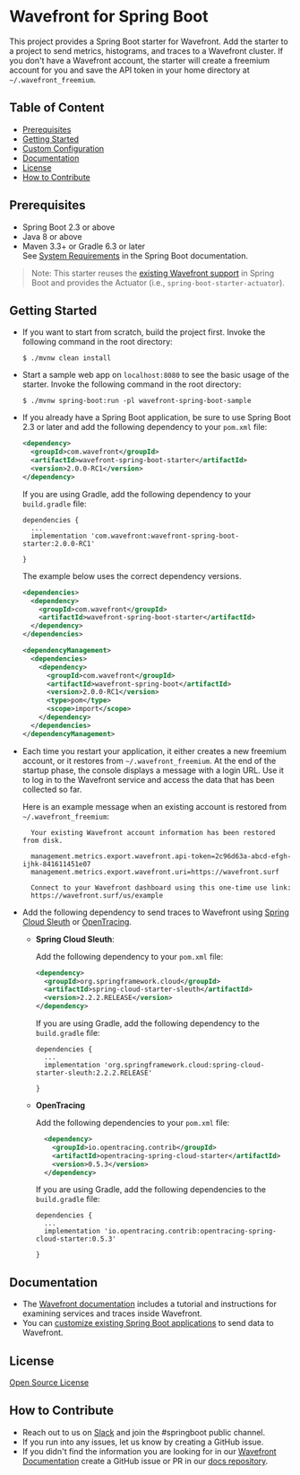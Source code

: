 # Wavefront for Spring Boot

This project provides a Spring Boot starter for Wavefront. Add the starter to a project to send metrics, histograms, and traces to a Wavefront cluster. If you don't have a Wavefront account, the starter will create a freemium account for you and save the API token in your home directory at `~/.wavefront_freemium`.

## Table of Content

* [Prerequisites](#prerequisites)
* [Getting Started](#getting-started)
* [Custom Configuration](#custom-configuration)
* [Documentation](#documentation)
* [License](#license)
* [How to Contribute](#how-to-contribute)

## Prerequisites

* Spring Boot 2.3 or above
* Java 8 or above
* Maven 3.3+ or Gradle 6.3 or later\
  See [System Requirements](https://docs.spring.io/spring-boot/docs/2.3.0.RELEASE/reference/html/getting-started.html#getting-started-system-requirements) in the Spring Boot documentation.

> Note: This starter reuses the [existing Wavefront support](https://docs.spring.io/spring-boot/docs/2.3.0.RELEASE/reference/html/production-ready-features.html#production-ready-metrics-export-wavefront) in Spring Boot and provides the Actuator (i.e., `spring-boot-starter-actuator`).

## Getting Started

* If you want to start from scratch, build the
project first. Invoke the following command in the root directory:

  ```shell script
  $ ./mvnw clean install
  ```
* Start a sample web app on `localhost:8080` to see the basic usage of the starter. Invoke the following command in the root directory:

  ```shell script
  $ ./mvnw spring-boot:run -pl wavefront-spring-boot-sample
  ```

* If you already have a Spring Boot application, be sure to use Spring Boot 2.3 or later and add the following dependency to your `pom.xml` file:

    ```xml
    <dependency>
      <groupId>com.wavefront</groupId>
      <artifactId>wavefront-spring-boot-starter</artifactId>
      <version>2.0.0-RC1</version>
    </dependency>
    ```

    If you are using Gradle, add the following dependency to your `build.gradle` file:

    ```
    dependencies {
      ...
      implementation 'com.wavefront:wavefront-spring-boot-starter:2.0.0-RC1'
      
    }
    ```

    The example below uses the correct dependency versions.
    ```xml
    <dependencies>
      <dependency>
        <groupId>com.wavefront</groupId>
        <artifactId>wavefront-spring-boot-starter</artifactId>
      </dependency>
    </dependencies>

    <dependencyManagement>
      <dependencies>
        <dependency>
          <groupId>com.wavefront</groupId>
          <artifactId>wavefront-spring-boot</artifactId>
          <version>2.0.0-RC1</version>
          <type>pom</type>
          <scope>import</scope>
        </dependency>
      </dependencies>
    </dependencyManagement>
    ```

* Each time you restart your application, it either creates a new freemium account, or it restores from `~/.wavefront_freemium`. At the end of the startup phase, the console displays a message with a login URL. Use it to log in to the Wavefront service and access the data that
  has been collected so far.

  Here is an example message when an existing account is restored from `~/.wavefront_freemium`:

  ```text
    Your existing Wavefront account information has been restored from disk.

    management.metrics.export.wavefront.api-token=2c96d63a-abcd-efgh-ijhk-841611451e07
    management.metrics.export.wavefront.uri=https://wavefront.surf

    Connect to your Wavefront dashboard using this one-time use link:
    https://wavefront.surf/us/example
  ```

* Add the following dependency to send traces to Wavefront using 
[Spring Cloud Sleuth](https://spring.io/projects/spring-cloud-sleuth) or [OpenTracing](https://opentracing.io/).

  * **Spring Cloud Sleuth**: 
    
    Add the following dependency to your `pom.xml` file:

    ```xml
    <dependency>
      <groupId>org.springframework.cloud</groupId>
      <artifactId>spring-cloud-starter-sleuth</artifactId>
      <version>2.2.2.RELEASE</version>
    </dependency>
    ```

    If you are using Gradle, add the following dependency to the `build.gradle` file:

    ```
    dependencies {
      ...
      implementation 'org.springframework.cloud:spring-cloud-starter-sleuth:2.2.2.RELEASE'

    }
    ```
  * **OpenTracing**
    
    Add the following dependencies to your `pom.xml` file:
    ```xml
      <dependency>
        <groupId>io.opentracing.contrib</groupId>
        <artifactId>opentracing-spring-cloud-starter</artifactId>
        <version>0.5.3</version>
      </dependency>
    ```
    If you are using Gradle, add the following dependencies to the `build.gradle` file:

    ```
    dependencies {
      ...
      implementation 'io.opentracing.contrib:opentracing-spring-cloud-starter:0.5.3'

    }
    ```

## Documentation

* The [Wavefront documentation](https://docs.wavefront.com/wavefront_springboot.html) includes a tutorial and instructions for examining services and traces inside Wavefront. 
* You can [customize existing Spring Boot applications](https://docs.wavefront.com/wavefront_springboot.html#optional-custom-configurations) to send data to Wavefront. 

## License

[Open Source License](open_source_licenses.txt)

## How to Contribute

* Reach out to us on [Slack](https://www.wavefront.com/slack-us) and join the #springboot public channel.
* If you run into any issues, let us know by creating a GitHub issue.
* If you didn't find the information you are looking for in our [Wavefront Documentation](https://docs.wavefront.com/) create a GitHub issue or PR in our [docs repository](https://github.com/wavefrontHQ/docs).
